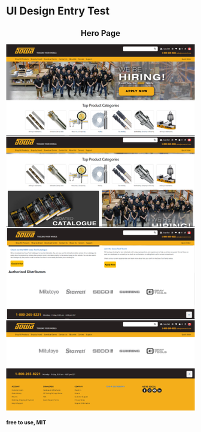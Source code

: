 <h1> UI Design Entry Test</h1>

<center>
<h2> Hero Page </h2>
<img src="images/Screenshot (776).png" width=600>
<br>
<img src="images/Screenshot (777).png" width=600>
<br>
<img src="images/Screenshot (781).png" width=600>
<br>
<img src="images/Screenshot (782).png" width=600>
<br>

</center>
<h4>free to use, MIT </h4>